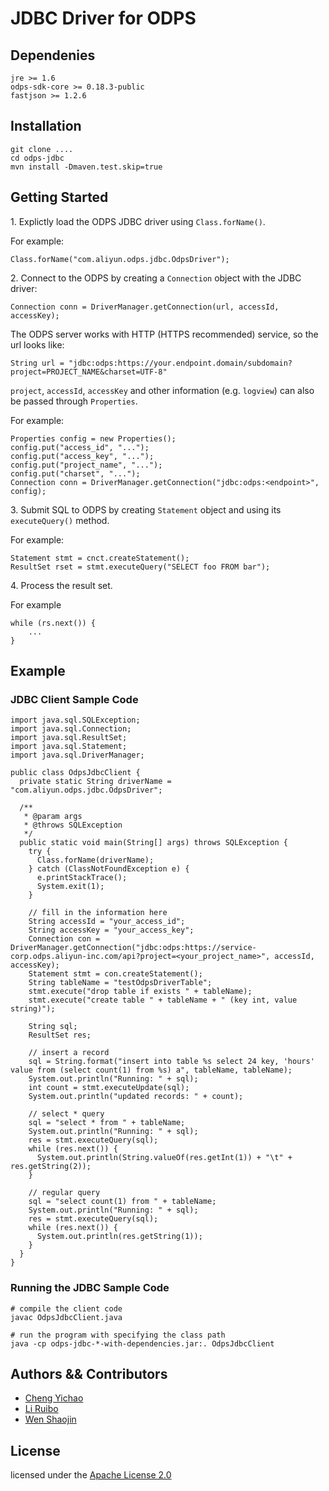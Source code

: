 # JDBC Driver for ODPS


## Dependenies

```
jre >= 1.6
odps-sdk-core >= 0.18.3-public
fastjson >= 1.2.6
```

## Installation

	git clone ....
	cd odps-jdbc
	mvn install -Dmaven.test.skip=true


## Getting Started

1\. Explictly load the ODPS JDBC driver using `Class.forName()`.
    
For example:
    
    Class.forName("com.aliyun.odps.jdbc.OdpsDriver");


2\. Connect to the ODPS by creating a `Connection` object with the JDBC driver:

    
    Connection conn = DriverManager.getConnection(url, accessId, accessKey);

The ODPS server works with HTTP (HTTPS recommended) service, so the url looks like:

    String url = "jdbc:odps:https://your.endpoint.domain/subdomain?project=PROJECT_NAME&charset=UTF-8"


`project`, `accessId`, `accessKey` and other information (e.g. `logview`) can also be passed through `Properties`. 

For example:
    
    Properties config = new Properties();
    config.put("access_id", "...");
    config.put("access_key", "...");
    config.put("project_name", "...");
    config.put("charset", "...");
    Connection conn = DriverManager.getConnection("jdbc:odps:<endpoint>", config);
       

3\. Submit SQL to ODPS by creating `Statement` object and using its `executeQuery()` method.

For example:

    Statement stmt = cnct.createStatement();
    ResultSet rset = stmt.executeQuery("SELECT foo FROM bar");

4\. Process the result set.

For example
    
    while (rs.next()) {
        ...
    }
 


## Example 


### JDBC Client Sample Code

    import java.sql.SQLException;
    import java.sql.Connection;
    import java.sql.ResultSet;
    import java.sql.Statement;
    import java.sql.DriverManager;
     
    public class OdpsJdbcClient {
      private static String driverName = "com.aliyun.odps.jdbc.OdpsDriver";
     
      /**
       * @param args
       * @throws SQLException
       */
      public static void main(String[] args) throws SQLException {
        try {
          Class.forName(driverName);
        } catch (ClassNotFoundException e) {
          e.printStackTrace();
          System.exit(1);
        }
    
        // fill in the information here
        String accessId = "your_access_id";
        String accessKey = "your_access_key";
        Connection con = DriverManager.getConnection("jdbc:odps:https://service-corp.odps.aliyun-inc.com/api?project=<your_project_name>", accessId, accessKey);
        Statement stmt = con.createStatement();
        String tableName = "testOdpsDriverTable";
        stmt.execute("drop table if exists " + tableName);
        stmt.execute("create table " + tableName + " (key int, value string)");
    
        String sql;
        ResultSet res;
    
        // insert a record
        sql = String.format("insert into table %s select 24 key, 'hours' value from (select count(1) from %s) a", tableName, tableName);
        System.out.println("Running: " + sql);
        int count = stmt.executeUpdate(sql);
        System.out.println("updated records: " + count);
        
        // select * query
        sql = "select * from " + tableName;
        System.out.println("Running: " + sql);
        res = stmt.executeQuery(sql);
        while (res.next()) {
          System.out.println(String.valueOf(res.getInt(1)) + "\t" + res.getString(2));
        }
     
        // regular query
        sql = "select count(1) from " + tableName;
        System.out.println("Running: " + sql);
        res = stmt.executeQuery(sql);
        while (res.next()) {
          System.out.println(res.getString(1));
        }
      }
    }

### Running the JDBC Sample Code

    # compile the client code
    javac OdpsJdbcClient.java
    
    # run the program with specifying the class path
    java -cp odps-jdbc-*-with-dependencies.jar:. OdpsJdbcClient


## Authors && Contributors

- [Cheng Yichao](https://github.com/onesuper)
- [Li Ruibo](https://github.com/lyman)
- [Wen Shaojin](https://github.com/wenshao)

## License

licensed under the [Apache License 2.0](https://www.apache.org/licenses/LICENSE-2.0.html)

